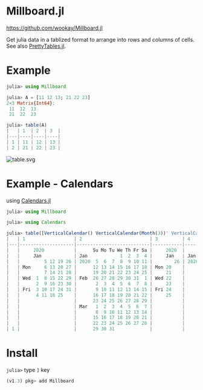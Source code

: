 # Millboard.jl

<https://github.com/wookay/Millboard.jl>

Get julia data in a tablized format to arrange into rows and columns of cells.
See also [PrettyTables.jl](https://github.com/ronisbr/PrettyTables.jl).


# Example

```julia
julia> using Millboard

julia> A = [11 12 13; 21 22 23]
2×3 Matrix{Int64}:
 11  12  13
 21  22  23

julia> table(A)
|   | 1  | 2  | 3  |
|---|----|----|----|
| 1 | 11 | 12 | 13 |
| 2 | 21 | 22 | 23 |

```

![table.svg](https://wookay.github.io/docs/Millboard.jl/assets/millboard/table.svg)


# Example - Calendars

using [Calendars.jl](https://github.com/wookay/Calendars.jl)

```julia
julia> using Millboard

julia> using Calendars

julia> table([VerticalCalendar() VerticalCalendar(Month(3))' VerticalCalendar(Week(1)) VerticalCalendar(Day(-20))'])
|   | 1                  | 2                         | 3         | 4                         |
|---|--------------------|---------------------------|-----------|---------------------------|
|   |     2020           |      Su Mo Tu We Th Fr Sa |     2020  |      Su Mo Tu We Th Fr Sa |
|   |     Jan            | Jan            1  2  3  4 |     Jan   | Jan            1  2  3  4 |
|   |         5 12 19 26 | 2020  5  6  7  8  9 10 11 |        26 | 2020  5  6  7  8  9 10 11 |
|   | Mon     6 13 20 27 |      12 13 14 15 16 17 18 | Mon 20    |      12 13 14 15 16 17 18 |
|   |         7 14 21 28 |      19 20 21 22 23 24 25 |     21    |      19 20 21             |
|   | Wed  1  8 15 22 29 | Feb  26 27 28 29 30 31  1 | Wed 22    |                           |
|   |      2  9 16 23 30 |       2  3  4  5  6  7  8 |     23    |                           |
|   | Fri  3 10 17 24 31 |       9 10 11 12 13 14 15 | Fri 24    |                           |
|   |      4 11 18 25    |      16 17 18 19 20 21 22 |     25    |                           |
|   |                    |      23 24 25 26 27 28 29 |           |                           |
|   |                    | Mar   1  2  3  4  5  6  7 |           |                           |
|   |                    |       8  9 10 11 12 13 14 |           |                           |
|   |                    |      15 16 17 18 19 20 21 |           |                           |
|   |                    |      22 23 24 25 26 27 28 |           |                           |
| 1 |                    |      29 30 31             |           |                           |

```


# Install

`julia>` type `]` key

```julia
(v1.3) pkg> add Millboard
```
